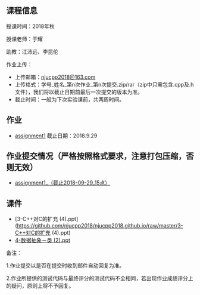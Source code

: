 ## 课程信息

授课时间：2018年秋

授课老师：于耀

助教：江沛远、李昆伦

作业上传：
* 上传邮箱：njucpp2018@163.com
* 上传格式：学号_姓名_第n次作业_第n次提交.zip/rar（zip中只需包含.cpp及.h文件），我们将以截止日期前最后一次提交的版本为准。
* 截止时间：一般为下次实验课前，共两周时间。

## 作业

* [assignment1](https://github.com/njucpp2018/njucpp2018.github.io/raw/master/LibArray.zip)  截止日期：2018.9.29

## 作业提交情况（严格按照格式要求，注意打包压缩，否则无效）

* [assignment1_（截止2018-09-29_15点）](https://github.com/njucpp2018/njucpp2018.github.io/raw/master/第一次作业名单（截止2018-09-29_15点）.xlsx)

## 课件

* [3-C++对C的扩充 (4).ppt](https://github.com/njucpp2018/njucpp2018.github.io/raw/master/3-C++对C的扩充 (4).ppt)
* [4-数据抽象－类 (2).ppt](https://github.com/njucpp2018/njucpp2018.github.io/raw/master/4-数据抽象－类+(2).ppt)

备注：

1.作业提交以是否在提交时收到邮件自动回复为准。

2.作业所提供的测试代码与最终评分的测试代码不全相同，若出现作业成绩评分上的疑问，原则上将不予回复。
